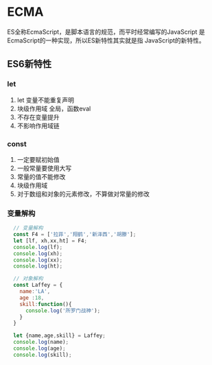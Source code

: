 # ECMA

ES全称EcmaScript，是脚本语言的规范，而平时经常编写的JavaScript 是 EcmaScript的一种实现，所以ES新特性其实就是指 JavaScript的新特性。











## ES6新特性



### let

1. let 变量不能重复声明
2. 块级作用域 全局，函数eval
3. 不存在变量提升
4. 不影响作用域链



### const

1. 一定要赋初始值
2. 一般常量要使用大写
3. 常量的值不能修改
4. 块级作用域
5. 对于数组和对象的元素修改，不算做对常量的修改



### 变量解构



``` js
  // 变量解构
  const F4 = ['拉菲','翔鹤','新泽西','胡滕'];
  let [lf, xh,xx,ht] = F4;
  console.log(lf);
  console.log(xh);
  console.log(xx);
  console.log(ht);

  // 对象解构
  const Laffey = {
    name:'LA',
    age :18,
    skill:function(){
      console.log('所罗门战神');
    }
  }

  let {name,age,skill} = Laffey;
  console.log(name);
  console.log(age);
  console.log(skill);
```



